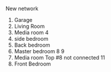 New network
1. Garage
2. Living Room 
3. Media room
4
5. side bedroom
6. Back bedroom
7. Master bedroom
8
9
10. Media room Top #8 not connected 
11
12. Front Bedroom 
